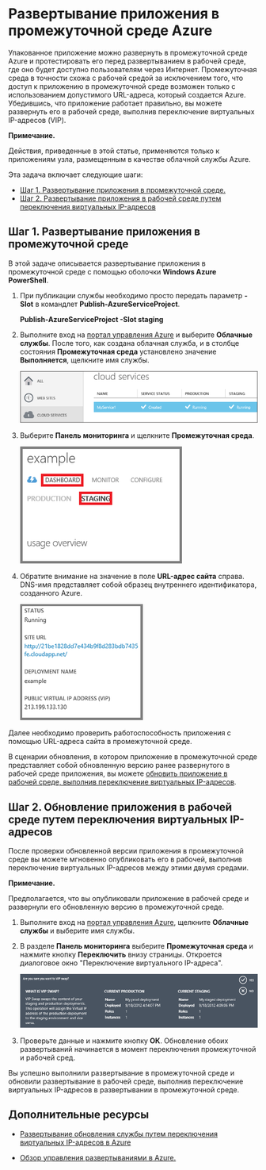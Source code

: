 <properties linkid="dev-nodejs-enablestaging" urlDisplayName="Развертывание в промежуточной среде" pageTitle="Развертывание облачной службы в промежуточной среде (Node.js) - Azure" metaKeywords="развертывание в промежуточной среде Azure, промежуточная среда приложений Azure, тестовая среда Azure, промежуточная среда Azure, переключение виртуального IP-адреса Azure, переключение VIP Azure" description="Узнайте, как развернуть ваше приложение Azure в промежуточной, а затем в рабочей среде с использованием функции переключения виртуальных IP-адресов (VIP)." metaCanonical=" " services="cloud-services" documentationCenter="Node.js" title="Развертывание приложения в промежуточной среде Azure" authors="" solutions="" manager="" editor="" />







# Развертывание приложения в промежуточной среде Azure

Упакованное приложение можно развернуть в промежуточной среде
Azure и протестировать его перед развертыванием в рабочей среде,
где оно будет доступно пользователям через Интернет. Промежуточная среда
в точности схожа с рабочей средой за исключением того, что
доступ к приложению в промежуточной среде возможен только с использованием допустимого
URL-адреса, который создается Azure. Убедившись, что приложение работает правильно,
вы можете развернуть его в рабочей среде,
выполнив переключение виртуальных IP-адресов (VIP).

<div class="dev-callout">
	<b>Примечание.</b>
	<p>Действия, приведенные в этой статье, применяются только к приложениям узла, размещенным в качестве облачной службы Azure.</p>
	</div>

Эта задача включает следующие шаги:

-   [Шаг 1. Развертывание приложения в промежуточной среде.]
-   [Шаг 2. Развертывание приложения в рабочей среде путем переключения виртуальных IP-адресов]

<h2><a id="step1"></a>Шаг 1. Развертывание приложения в промежуточной среде</h2>

В этой задаче описывается развертывание приложения в промежуточной среде с помощью оболочки **Windows
Azure PowerShell**.

1.  При публикации службы необходимо просто передать параметр **-Slot** в
    командлет **Publish-AzureServiceProject**.

    **Publish-AzureServiceProject -Slot staging**

2.  Выполните вход на [портал управления Azure] и выберите **Облачные службы**. После того, как создана облачная служба, и в столбце состояния **Промежуточная среда** установлено значение **Выполняется**, щелкните имя службы.

	![портал, на котором отображается выполняющаяся служба][cloud-service]

3.  Выберите **Панель мониторинга** и щелкните **Промежуточная среда**.

	![панель мониторинга облачной службы][cloud-service-dashboard]

4. Обратите внимание на значение в поле **URL-адрес сайта** справа. DNS-имя представляет собой образец внутреннего идентификатора, созданного Azure.

    ![URL-адрес сайта][cloud-service-staging-url]

Далее необходимо проверить работоспособность приложения с помощью URL-адреса сайта в промежуточной среде.

В сценарии обновления, в котором приложение в промежуточной среде представляет собой
обновленную версию ранее развернутого в рабочей среде приложения, вы можете
[обновить приложение в рабочей среде, выполнив переключение
виртуальных IP-адресов][Шаг 2. Развертывание приложения в рабочей среде путем переключения виртуальных IP-адресов].

<h2><a id="step2"></a>Шаг 2. Обновление приложения в рабочей среде путем переключения виртуальных IP-адресов</h2>

После проверки обновленной версии приложения в промежуточной среде
вы можете мгновенно опубликовать его в рабочей,
выполнив переключение виртуальных IP-адресов между этими
двумя средами.

<div class="dev-callout">
<b>Примечание.</b>
<p>Предполагается, что вы опубликовали приложение
в рабочей среде и развернули его обновленную версию в промежуточной
среде.</p>
</div>

1.  Выполните вход на [портал управления Azure],
    щелкните **Облачные службы** и выберите имя службы.

2.  В разделе **Панель мониторинга** выберите **Промежуточная среда** и нажмите кнопку **Переключить** внизу страницы. Откроется диалоговое окно
    "Переключение виртуального IP-адреса".

    ![диалоговое окно переключения виртуального IP-адреса][vip-swap-dialog]

3.  Проверьте данные и нажмите кнопку **ОК**. Обновление обоих развертываний
    начинается в момент переключения промежуточной
    и рабочей сред.

Вы успешно выполнили развертывание в промежуточной среде и обновили развертывание в
рабочей среде, выполнив переключение виртуальных IP-адресов в развертывании в промежуточной среде.

## Дополнительные ресурсы

- [Развертывание обновления службы путем переключения виртуальных IP-адресов в Azure]
- [Обзор управления развертываниями в Azure.]

  [Шаг 1. Развертывание приложения в промежуточной среде.]: #step1
  [Шаг 2. Развертывание приложения в рабочей среде путем переключения виртуальных IP-адресов]: #step2
  [Портал управления Azure]: http://manage.windowsazure.com
[cloud-service]: ./media/cloud-services-nodejs-stage-application/staging-cloud-service-running.png
[cloud-service-dashboard]: ./media/cloud-services-nodejs-stage-application/cloud-service-dashboard-staging.png
  [cloud-service-staging-url]: ./media/cloud-services-nodejs-stage-application/cloud-service-staging-url.png
  [vip-swap-dialog]: ./media/cloud-services-nodejs-stage-application/vip-swap-dialog.png
  [Развертывание обновления службы путем переключения виртуальных IP-адресов в Azure]: http://msdn.microsoft.com/ru-ru/library/windowsazure/ee517253.aspx
  [Обзор управления развертываниями в Azure.]: http://msdn.microsoft.com/ru-ru/library/windowsazure/hh386336.aspx

